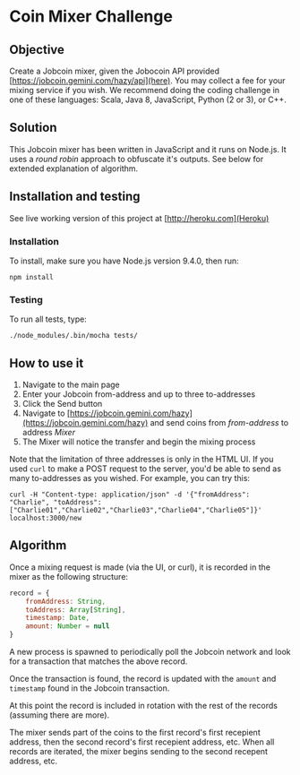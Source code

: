 # Coin Mixer Challenge

## Objective

Create a Jobcoin mixer, given the Jobocoin API provided [https://jobcoin.gemini.com/hazy/api](here). You may collect a fee for your mixing service if you wish. We recommend doing the coding challenge in one of these languages: Scala, Java 8, JavaScript, Python (2 or 3), or C++.  

## Solution

This Jobcoin mixer has been written in JavaScript and it runs on Node.js. It uses a _round robin_ approach to obfuscate it's outputs. See below for extended explanation of algorithm.

## Installation and testing

See live working version of this project at [http://heroku.com](Heroku)

### Installation

To install, make sure you have Node.js version 9.4.0, then run:

```
npm install
```

### Testing

To run all tests, type:

```
./node_modules/.bin/mocha tests/
```

## How to use it

1. Navigate to the main page
2. Enter your Jobcoin from-address and up to three to-addresses
3. Click the Send button
4. Navigate to [https://jobcoin.gemini.com/hazy](https://jobcoin.gemini.com/hazy) and send coins from _from-address_ to address _Mixer_
5. The Mixer will notice the transfer and begin the mixing process


Note that the limitation of three addresses is only in the HTML UI. If you used `curl` to make a POST request to the server, you'd be able to send as many to-addresses as you wished. For example, you can try this:

```
curl -H "Content-type: application/json" -d '{"fromAddress": "Charlie", "toAddress":["Charlie01","Charlie02","Charlie03","Charlie04","Charlie05"]}' localhost:3000/new
```

## Algorithm

Once a mixing request is made (via the UI, or curl), it is recorded in the mixer as the following structure:

```Javascript
record = {
    fromAddress: String,
    toAddress: Array[String],
    timestamp: Date,
    amount: Number = null
}
```

A new process is spawned to periodically poll the Jobcoin network and look for a transaction that matches the above record.

Once the transaction is found, the record is updated with the `amount` and `timestamp` found in the Jobcoin transaction.

At this point the record is included in rotation with the rest of the records (assuming there are more).

The mixer sends part of the coins to the first record's first recepient address, then the second record's first recepient address, etc. When all records are iterated, the mixer begins sending to the second recepent address, etc.
